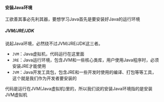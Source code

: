 #### 安装Java环境

工欲善其事必先利其器，要想学习Java首先是要安装好Java的运行环境
##### JVM/JRE/JDK
说起Java环境，必然绕不过JVM/JRE/JDK这三者。
- `JVM`：Java虚拟机，代码运行在这里面
- `JRE`：Java运行环境，包含JVM和一些核心类库，用户使用Java程序时，必须安装JRE才能使用
- `JVM`：Java开发工具包，包含JRE和一些开发时使用的编译、打包等等工具，这个就是我们作为开发者要安装的
  
代码是运行在JVM(Java虚拟机)里的，所以我们说的安装Java环境指的是安装JVM虚拟机
